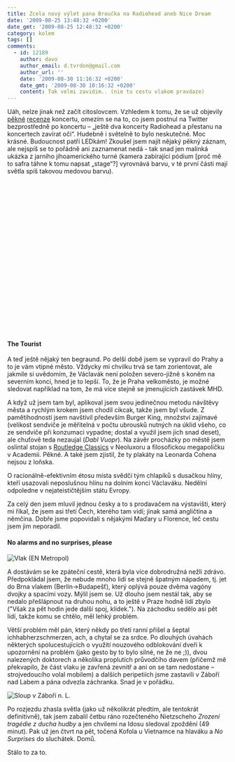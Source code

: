 ```yaml
---
title: Zcela nový výlet pana Broučka na Radiohead aneb Nice Dream
date: '2009-08-25 13:48:32 +0200'
date_gmt: '2009-08-25 12:48:32 +0200'
category: kolem
tags: []
comments:
  - id: 12189
    author: davo
    author_email: d.tvrdon@gmail.com
    author_url: ''
    date: '2009-08-30 11:16:32 +0200'
    date_gmt: '2009-08-30 10:16:32 +0200'
    content: Tak velmi zavidim.. (nie tu cestu vlakom pravdaze)
---
```

<p>Uáh, nelze jinak než začít citoslovcem. Vzhledem k tomu, že se už objevily <a href="http://kultura.idnes.cz/radiohead-na-scene-zazarili-vic-nez-jejich-bohaty-duhovy-arzenal-p86-/hudba.asp?c=A090824_024856_hudba_jaz">pěkné</a> <a href="http://aktualne.centrum.cz/kultura/hudba/clanek.phtml?id=645688">recenze</a> koncertu, omezím se na to, co jsem postnul na Twitter bezprostředně po koncertu – „ještě dva koncerty Radiohead a přestanu na koncertech zavírat oči“. Hudebně i světelně to bylo neskutečné. Moc krásné. Budoucnost patří LEDkám! Zkoušel jsem najít nějaký pěkný záznam, ale nejspíš se to pořádně ani zaznamenat nedá - tak snad jen malinká ukázka z jarního jihoamerického turné (kamera zabírající pódium [proč mě to safra táhne k tomu napsat „stage“?] vyrovnává barvu, v té první části mají světla spíš takovou medovou barvu).</p>
<p><object width="425" height="344"><param name="movie" value="http://www.youtube.com/v/tDoycrB03kg&hl=en&fs=1&"></param><param name="allowFullScreen" value="true"></param><param name="allowscriptaccess" value="always"></param><embed src="http://www.youtube.com/v/tDoycrB03kg&hl=en&fs=1&" type="application/x-shockwave-flash" allowscriptaccess="always" allowfullscreen="true" width="425" height="344"></embed></object></p>
<h4>The Tourist</h4>
<p>A teď ještě nějaký ten begraund. Po delší době jsem se vypravil do Prahy a to je vám vtipné město. Vždycky mi chvilku trvá se tam zorientovat, ale jakmile si uvědomím, že Václavák není položen severo-jižně s koněm na severním konci, hned je to lepší. To, že je Praha velkoměsto, je možné sledovat například na tom, že má více stejně se jmenujících zastávek MHD. </p>
<p>A když už jsem tam byl, aplikoval jsem svou jedinečnou metodu návštěvy města a rychlým krokem jsem chodil cikcak, takže jsem byl všude. Z pamětihodností jsem navštívil především Burger King, množství zajímavé (velikost sendviče je měřitelná v počtu ubrousků nutných na úklid všeho, co ze sendviče při konzumaci vypadne; dostal a využil jsem jich snad deset), ale chuťově teda nezaujal (<em>Dabl Vuopr</em>). Na závěr procházky po městě jsem oslintal stojan s <a href="http://www.routledge.com/classics/authors.html">Routledge Classics</a> v Neoluxoru a filosofickou megapoličku v Academii. Pěkné. A také jsem zjistil, že ty plakáty na Leonarda Cohena nejsou z loňska.</p>
<p>O racionálně-efektivním étosu místa svědčí tým chlapíků s dusačkou hlíny, kteří usazovali neposlušnou hlínu na dolním konci Václaváku. Nedělní odpoledne v nejateističtějším státu Evropy.</p>
<p>Za celý den jsem mluvil jednou česky a to s prodavačem na výstavišti, který mi říkal, že jsem asi třetí Čech, kterého tam vidí; jinak samá angličtina a němčina. Dobře jsme popovídali s nějakými Maďary u Florence, leč cestu jsem jim neporadil.</p>
<h4>No alarms and no surprises, please</h4>
<p><img src='/assets/migrated/wp-uploads/2009/08/obb.jpg' alt='Vlak (EN Metropol)' /></p>
<p>A dostávám se ke zpáteční cestě, která byla více dobrodružná nežli zdrávo. Předpokládal jsem, že nebude mnoho lidí se stejně špatným nápadem, tj. jet do Brna vlakem (Berlín->Budapešť), který oplývá pouze dvěma vagóny dvojky a spacími vozy. Mýlil jsem se. Už dlouho jsem nestál tak, aby se nedalo přešlápnout na druhou nohu, a to ještě v Praze hodně lidí zbylo ("Však za pět hodin jede další spoj, klídek."). Na záchodku sedělo asi pět lidí, takže komu se chtělo, měl lehký problém. </p>
<p>Větší problém měl pán, který někdy po třetí ranní přišel a šeptal ichhabherzschmerzen, ach, a chytal se za srdce. Po dlouhých úvahách některých spolucestujících o využití nouzového odblokování dveří k upozornění na problém (jako gesto by to bylo silné, ne že ne ;)), dvou nalezených doktorech a několika proplutích průvodčího davem (přičemž mě překvapilo, že část vlaku je zavřená zevnitř a ani on se tam nedostane &ndash; strojvedoucího volal mobilem) a dalších peripetiích jsme zastavili v Záboří nad Labem a pána odvezla záchranka. Snad je v pořádku.</p>
<p><img src='/assets/migrated/wp-uploads/2009/08/sloup.jpg' alt='Sloup v Záboří n. L.' /></p>
<p>Po rozjezdu zhasla světla (jako už několikrát předtím, ale tentokrát definitivně), tak jsem zabalil četbu ráno rozečteného Nietzscheho <em>Zrození tragédie z ducha hudby</em> a jen chvílemi na Idosu sledoval zpoždění (49 minut). Pak už jen čtvrt na pět, točená Kofola u Vietnamce na hlaváku a <em>No Surprises</em> do sluchátek. Domů. </p>
<p>Stálo to za to.</p>
<p><object width="425" height="344"><param name="movie" value="http://www.youtube.com/v/hbtuVoXkOFg&hl=en&fs=1&"></param><param name="allowFullScreen" value="true"></param><param name="allowscriptaccess" value="always"></param><embed src="http://www.youtube.com/v/hbtuVoXkOFg&hl=en&fs=1&" type="application/x-shockwave-flash" allowscriptaccess="always" allowfullscreen="true" width="425" height="344"></embed></object></p>
